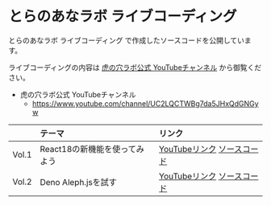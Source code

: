# とらのあなラボ ライブコーディング

とらのあなラボ ライブコーディング で作成したソースコードを公開しています。

ライブコーディングの内容は [虎の穴ラボ公式 YouTubeチャンネル](https://www.youtube.com/channel/UC2LQCTWBg7da5JHxQdGNGyw) から御覧ください。

- 虎の穴ラボ公式 YouTubeチャンネル
    - https://www.youtube.com/channel/UC2LQCTWBg7da5JHxQdGNGyw

|       |テーマ                        |リンク               |
|:------|:----------------------------|:-------------------|
|Vol.1  |React18の新機能を使ってみよう    |[YouTubeリンク](https://youtu.be/lsbgrMbJSr4) [ソースコード](vol001/)|
|Vol.2  |Deno Aleph.jsを試す           |[YouTubeリンク](https://youtu.be/p1WtzNR76Dg) [ソースコード](vol002/)|
